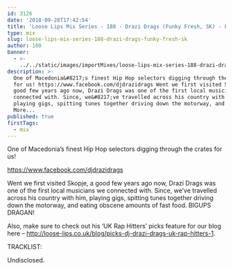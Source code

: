 ```yaml
---
id: 3126
date: '2018-09-28T17:42:54'
title: 'Loose Lips Mix Series - 188 - Drazi Drags (Funky Fresh, SK) - Loose Lips'
type: mix
slug: loose-lips-mix-series-188-drazi-drags-funky-fresh-sk
author: 100
banner:
  - >-
    ../../static/images/importMixes/loose-lips-mix-series-188-drazi-drags-funky-fresh-sk/image3126.jpeg
description: >-
  One of Macedonia&#8217;s finest Hip Hop selectors digging through the crates
  for us! https://www.facebook.com/djdrazidrags Went we first visited Skopje, a
  good few years ago now, Drazi Drags was one of the first local musicians we
  connected with. Since, we&#8217;ve travelled across his country with him,
  playing gigs, spitting tunes together driving down the motorway, and [...]Read
  More...
published: true
firstTags:
  - mix
---
```

One of Macedonia’s finest Hip Hop selectors digging through the crates for us!

https://www.facebook.com/djdrazidrags

Went we first visited Skopje, a good few years ago now, Drazi Drags was one of the first local musicians we connected with. Since, we’ve travelled across his country with him, playing gigs, spitting tunes together driving down the motorway, and eating obscene amounts of fast food. BIGUPS DRAGAN!

Also, make sure to check out his ‘UK Rap Hitters’ picks feature for our blog here – http://loose-lips.co.uk/blog/picks-dj-drazi-drags-uk-rap-hitters-1.

TRACKLIST:

Undisclosed.